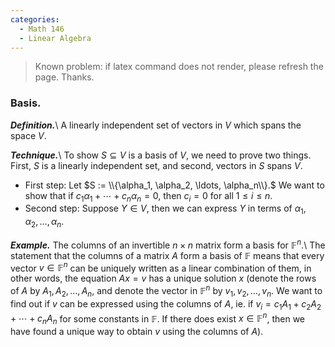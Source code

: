 ```yaml
---
categories: 
  - Math 146
  - Linear Algebra
---
```


> Known problem: if latex command does not render, please refresh the page. Thanks.

### Basis.
***Definition.***\\
A linearly independent set of vectors in $V$ which spans the space $V$.

***Technique.***\\
To show $S \subseteq V$ is a basis of $V$, we need to prove two things. First, $S$ is a linearly independent set, and second, vectors in $S$ spans $V$.
- First step: Let $S := \\{\alpha_1, \alpha_2, \ldots, \alpha_n\\}.$ We want to show that if $c_1\alpha_1 + \cdots + c_n\alpha_n = 0$, then $c_i = 0$ for all $1 \leq i \leq n$. 
- Second step: Suppose $Y \in V$, then we can express $Y$ in terms of $\alpha_1, \alpha_2, \ldots, \alpha_n$.

***Example.***
The columns of an invertible $n\times n$ matrix form a basis for $\mathbb{F}^n$.\\
The statement that the columns of a matrix $A$ form a basis of $\mathbb{F}$ means that every vector $v \in \mathbb{F}^n$ can be uniquely written as a linear combination of them, in other words, the equation $Ax = v$ has a unique solution $x$ (denote the rows of $A$ by $A_1, A_2, \ldots, A_n$, and denote the vector in $\mathbb{F}^n$ by $v_1, v_2, \ldots, v_n$. We want to find out if $v$ can be expressed using the columns of $A$, ie. if $v_i = c_1A_1 + c_2A_2 + \cdots + c_nA_n$ for some constants in $\mathbb{F}$. If there does exist $x \in \mathbb{F}^n$, then we have found a unique way to obtain $v$ using the columns of $A$). 
